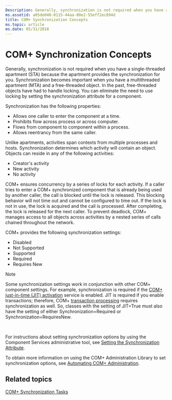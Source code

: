 ```yaml
---
Description: Generally, synchronization is not required when you have a single-threaded apartment (STA) because the apartment provides the synchronization for you.
ms.assetid: a05de040-0115-44aa-80e2-55eff2ec894d
title: COM+ Synchronization Concepts
ms.topic: article
ms.date: 05/31/2018
---
```


# COM+ Synchronization Concepts

Generally, synchronization is not required when you have a single-threaded apartment (STA) because the apartment provides the synchronization for you. Synchronization becomes important when you have a multithreaded apartment (MTA) and a free-threaded object. In the past, free-threaded objects have had to handle locking. You can eliminate the need to use locking by setting the synchronization attribute for a component.

Synchronization has the following properties:

-   Allows one caller to enter the component at a time.
-   Prohibits flow across process or across computer.
-   Flows from component to component within a process.
-   Allows reentrancy from the same caller.

Unlike apartments, activities span contexts from multiple processes and hosts. Synchronization determines which activity will contain an object. Objects can reside in any of the following activities:

-   Creator's activity
-   New activity
-   No activity

COM+ ensures concurrency by a series of locks for each activity. If a caller tries to enter a COM+ synchronized component that is already being used by another caller, the call is blocked until the lock is released. This blocking behavior will not time out and cannot be configured to time out. If the lock is not in use, the lock is acquired and the call is processed. After completing, the lock is released for the next caller. To prevent deadlock, COM+ manages access to all objects across activities by a nested series of calls chained throughout the network.

COM+ provides the following synchronization settings:

-   Disabled
-   Not Supported
-   Supported
-   Required
-   Requires New

> [!Note]  
> Some synchronization settings work in conjunction with other COM+ component settings. For example, synchronization is required if the [COM+ just-in-time (JIT) activation](com--just-in-time-activation.md) service is enabled. JIT is required if you enable transactions; therefore, COM+ [transaction processing](com--transactions.md) requires synchronization as well. So, classes with the setting of JIT=True must also have the setting of either Synchronization=Required or Synchronization=RequiresNew.

 

For instructions about setting synchronization options by using the Component Services administrative tool, see [Setting the Synchronization Attribute](setting-the-synchronization-attribute.md).

To obtain more information on using the COM+ Administration Library to set synchronization options, see [Automating COM+ Administration](automating-com--administration.md).

## Related topics

<dl> <dt>

[COM+ Synchronization Tasks](com--synchronization-tasks.md)
</dt> </dl>

 

 



